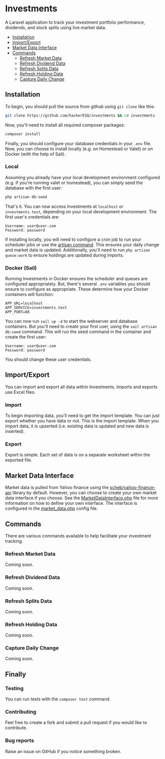 # Investments

A Laravel application to track your investment portfolio performance, dividends, and stock splits using live market data. 

* [Installation](#installation)
* [Import/Export](#importexport)
* [Market Data Interface](#market-data-interface)
* [Commands](#commands)
  * [Refresh Market Data](#refresh-market-data)
  * [Refresh Dividend Data](#refresh-dividend-data)
  * [Refresh Splits Data](#refresh-splits-data)
  * [Refresh Holding Data](#refresh-holding-data)
  * [Capture Daily Change](#capture-daily-change)
  
## Installation

To begin, you should pull the source from github using `git clone` like this:

```bash
git clone https://github.com/hackerESQ/investments && cd investments
```

Now, you'll need to install all required composer packages:

```bash
composer install
```

Finally, you should configure your database credentials in your `.env` file. Now, you can choose to install locally (e.g. on Homestead or Valet) or on Docker (with the help of Sail).

### Local

Assuming you already have your local development environment configured (e.g. if you're running valet or homestead), you can simply seed the database with the first user:

```bash
php artisan db:seed
```

That's it. You can now access Investments at `localhost` or `investments.test`, depending on your local development environment. The first user's credentials are: 

```
Username: user@user.com
Password: password
```

If installing locally, you will need to configure a cron job to run your scheduler jobs or use the [artisan command](https://laravel.com/docs/9.x/scheduling#running-the-scheduler-locally). This ensures your daily change and market data is updated. Additionally, you'll need to run `php artisan queue:work` to ensure holdings are updated during imports.

### Docker (Sail)

Running Investments in Docker ensures the scheduler and queues are configured appropriately. But, there's several `.env` variables you should ensure to configure as appropriate. These determine how your Docker containers will function:

```env
APP_URL=localhost
APP_SERVICE=investments.test
APP_PORT=80
```

You can now run `sail up -d` to start the webserver and database containers. But you'll need to create your first user, using the `sail artisan db:seed` command. This will run the seed command in the container and create the first user: 

```
Username: user@user.com
Password: password
```

You should change these user credentials.

## Import/Export

You can import and export all data within Investments. Imports and exports use Excel files.

### Import

To begin importing data, you'll need to get the import template. You can just export whether you have data or not. This is the import template. When you import data, it is upserted (i.e. existing data is updated and new data is inserted).

### Export

Export is simple. Each set of data is on a separate worksheet within the exported file.

## Market Data Interface

Market data is pulled from Yahoo finance using the [scheb/yahoo-finance-api](https://github.com/scheb/yahoo-finance-api) library by default. However, you can choose to create your own market data interface if you choose. See the [MarketDataInterface.php](https://github.com/hackerESQ/investments/blob/main/app/Interfaces/MarketData/MarketDataInterface.php) file for more information on how to define your own interface. The interface is configured in the [market_data.php](https://github.com/hackerESQ/investments/blob/main/app/config/market_data.php) config file.

## Commands

There are various commands available to help facilitate your investment tracking.

### Refresh Market Data
Coming soon.

### Refresh Dividend Data
Coming soon.

### Refresh Splits Data
Coming soon.

### Refresh Holding Data
Coming soon.

### Capture Daily Change
Coming soon.

## Finally
### Testing
You can run tests with the `composer test` command.

### Contributing
Feel free to create a fork and submit a pull request if you would like to contribute.

### Bug reports
Raise an issue on GitHub if you notice something broken.

